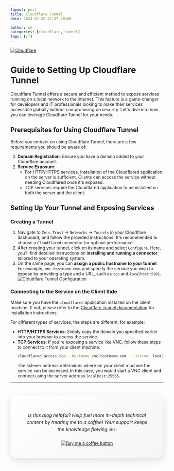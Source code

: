 ```yaml
---
layout: post
title: Cloudflare Tunnel
date: 2024-02-22 21:37 +0100

author: me
categories: [cloudflare, tunnel]
tags: [cf]
---
```

[![Cloudflare](https://img.shields.io/badge/Cloudflare-F38020?style=for-the-badge&logo=Cloudflare&logoColor=white)](https://www.cloudflare.com/)

# Guide to Setting Up Cloudflare Tunnel

Cloudflare Tunnel offers a secure and efficient method to expose services running on a local network to the internet. This feature is a game-changer for developers and IT professionals looking to make their services accessible globally without compromising on security. Let's dive into how you can leverage Cloudflare Tunnel for your needs.

## Prerequisites for Using Cloudflare Tunnel

Before you embark on using Cloudflare Tunnel, there are a few requirements you should be aware of:

1. **Domain Registration**: Ensure you have a domain added to your Cloudflare account.
2. **Service Exposure**:
   - For HTTP/HTTPS services, installation of the Cloudflared application on the server is sufficient. Clients can access the service without needing Cloudflared once it's exposed.
   - TCP services require the Cloudflared application to be installed on both the server and the client.

## Setting Up Your Tunnel and Exposing Services

### Creating a Tunnel

1. Navigate to `Zero Trust` -> `Networks` -> `Tunnels` in your Cloudflare dashboard, and follow the provided instructions. It's recommended to choose a `Cloudflared` connector for optimal performance.
2. After creating your tunnel, click on its name and select `Configure`. Here, you'll find detailed instructions on **installing and running a connector** tailored to your operating system.
3. On the same page, you can **assign a public hostname to your tunnel**. For example, `vnc.hostname.com`, and specify the service you wish to expose by providing a type and a URL, such as `tcp` and `localhost:5901`. 
![Cloudflare Tunnel Configuration](https://cfzero-telegraph.pages.dev/file/42055fc8f9cd870e93b40.png)

### Connecting to the Service on the Client Side

Make sure you have the `cloudflared` application installed on the client machine. If not, please refer to the [Cloudflare Tunnel documentation](https://developers.cloudflare.com/cloudflare-one/connections/connect-networks/downloads) for installation instructions. 

For different types of services, the steps are different, for example:

- **HTTP/HTTPS Services**: Simply copy the domain you specified earlier into your browser to access the service.
- **TCP Services**: If you're exposing a service like VNC, follow these steps to connect to it from your client machine:
  ```bash
  cloudflared access tcp --hostname vnc.hostname.com --listener localhost:25565
  ```
    The listener address determines where on your client machine the service can be accessed. In this case, you would start a VNC client and connect using the server address `localhost:25565`.

----
<div align="center" style="background: linear-gradient(135deg, #ffffff, #f5f5f5); padding: 40px; border-radius: 20px; box-shadow: 0 8px 24px rgba(0,0,0,0.12); margin: 40px 0; backdrop-filter: blur(10px); -webkit-backdrop-filter: blur(10px);">
    <p style="font-family: -apple-system, BlinkMacSystemFont, 'SF Pro Text', sans-serif; font-size: 1.1em; color: #1d1d1f; line-height: 1.5; margin-bottom: 25px; font-weight: 400;">
        <i>Is this blog helpful? Help fuel more in-depth technical content by treating me to a coffee! Your support keeps the knowledge flowing ☕✨</i>
    </p>
    <a href="https://www.buymeacoffee.com/angli"><img src="https://img.buymeacoffee.com/button-api/?text=Buy me a coffee&emoji=&slug=angli&button_colour=FFDD00&font_colour=000000&font_family=Lato&outline_colour=000000&coffee_colour=ffffff" alt="Buy me a coffee button"></a>
</div>
